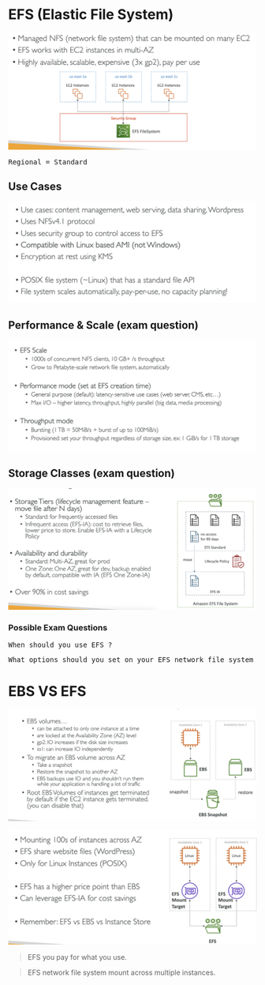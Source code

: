 # EFS (Elastic File System)

![ebs-efs](./efs.png)
<pre>
Regional = Standard
</pre>

## Use Cases

![ebs-efs](./overview.png)

## Performance & Scale (exam question)

![ebs-efs](./performance.png)

## Storage Classes (exam question)

![ebs-efs](./storage-class.png)

### Possible Exam Questions

<pre>
When should you use EFS ?
</pre>
<pre>
What options should you set on your EFS network file system to insure that validate and comply with requirements ?
</pre>

 # EBS VS EFS
 
 ![ebs-efs](./efs-vs-ebs.png)

 ![ebs-efs](./efs-vs-ebs-2.png)


 > EFS you pay for what you use.

 > EFS network file system mount across multiple instances.